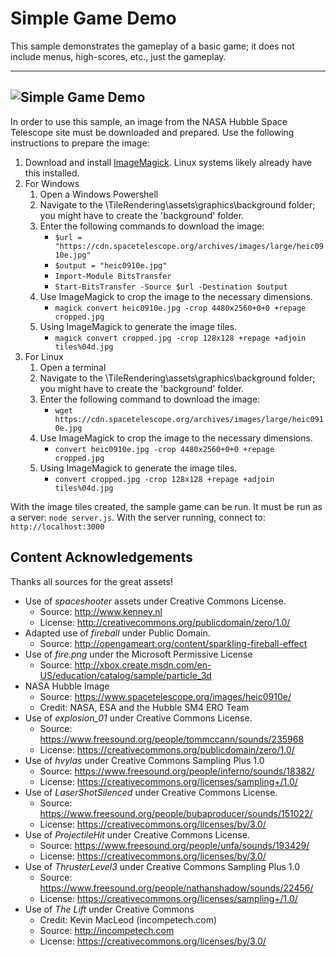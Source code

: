 # Simple Game Demo
This sample demonstrates the gameplay of a basic game; it does not include menus, high-scores, etc., just the gameplay.

---
![Simple Game Demo](https://github.com/ProfPorkins/GameTech/blob/master/JavaScript/SimpleGame/SimpleGame.png "")
---

In order to use this sample, an image from the NASA Hubble Space Telescope site must be downloaded and prepared.  Use the following instructions to prepare the image:

1. Download and install [ImageMagick](http://www.imagemagick.org/script/index.php).  Linux systems likely already have this installed.
2. For Windows
   1. Open a Windows Powershell
   2. Navigate to the \TileRendering\assets\graphics\background folder; you might have to create the 'background' folder.
   3. Enter the following commands to download the image:
      * `$url = "https://cdn.spacetelescope.org/archives/images/large/heic0910e.jpg"`
      * `$output = "heic0910e.jpg"`
      * `Import-Module BitsTransfer`
      * `Start-BitsTransfer -Source $url -Destination $output`
   4. Use ImageMagick to crop the image to the necessary dimensions.
      * `magick convert heic0910e.jpg -crop 4480x2560+0+0 +repage cropped.jpg`
   5. Using ImageMagick to generate the image tiles.
      * `magick convert cropped.jpg -crop 128x128 +repage +adjoin tiles%04d.jpg`
3. For Linux
   1. Open a terminal
   2. Navigate to the \TileRendering\assets\graphics\background folder; you might have to create the 'background' folder.
   3. Enter the following command to download the image:
      * `wget https://cdn.spacetelescope.org/archives/images/large/heic0910e.jpg`
   4. Use ImageMagick to crop the image to the necessary dimensions.
      * `convert heic0910e.jpg -crop 4480x2560+0+0 +repage cropped.jpg`
   5. Using ImageMagick to generate the image tiles.
      * `convert cropped.jpg -crop 128x128 +repage +adjoin tiles%04d.jpg`

With the image tiles created, the sample game can be run.  It must be run as a server: `node server.js`.  With the server running, connect to: `http://localhost:3000`

## Content Acknowledgements

Thanks all sources for the great assets!

* Use of *spaceshooter* assets under Creative Commons License.
  * Source: http://www.kenney.nl
  * License: http://creativecommons.org/publicdomain/zero/1.0/
* Adapted use of *fireball* under Public Domain.
  * Source: http://opengameart.org/content/sparkling-fireball-effect
* Use of *fire.png* under the Microsoft Permissive License
  * Source: http://xbox.create.msdn.com/en-US/education/catalog/sample/particle_3d
* NASA Hubble Image
  * Source: https://www.spacetelescope.org/images/heic0910e/
  * Credit: NASA, ESA and the Hubble SM4 ERO Team
* Use of *explosion_01* under Creative Commons License.
  * Source: https://www.freesound.org/people/tommccann/sounds/235968
  * License: https://creativecommons.org/publicdomain/zero/1.0/
* Use of *hvylas* under Creative Commons Sampling Plus 1.0
  * Source: https://www.freesound.org/people/inferno/sounds/18382/
  * License: https://creativecommons.org/licenses/sampling+/1.0/
* Use of *LaserShotSilenced* under Creative Commons License.
  * Source: https://www.freesound.org/people/bubaproducer/sounds/151022/
  * License: https://creativecommons.org/licenses/by/3.0/
* Use of *ProjectileHit* under Creative Commons License.
  * Source: https://www.freesound.org/people/unfa/sounds/193429/
  * License: https://creativecommons.org/licenses/by/3.0/
* Use of *ThrusterLevel3* under Creative Commons Sampling Plus 1.0
  * Source: https://www.freesound.org/people/nathanshadow/sounds/22456/
  * License: https://creativecommons.org/licenses/sampling+/1.0/
* Use of *The Lift* under Creative Commons
  * Credit: Kevin MacLeod (incompetech.com)
  * Source: http://incompetech.com
  * License: https://creativecommons.org/licenses/by/3.0/
